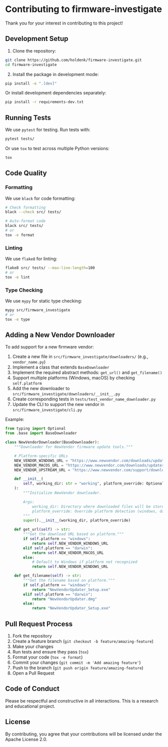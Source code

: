 # Contributing to firmware-investigate

Thank you for your interest in contributing to this project!

## Development Setup

1. Clone the repository:
```bash
git clone https://github.com/holdenk/firmware-investigate.git
cd firmware-investigate
```

2. Install the package in development mode:
```bash
pip install -e ".[dev]"
```

Or install development dependencies separately:
```bash
pip install -r requirements-dev.txt
```

## Running Tests

We use `pytest` for testing. Run tests with:

```bash
pytest tests/
```

Or use `tox` to test across multiple Python versions:

```bash
tox
```

## Code Quality

### Formatting

We use `black` for code formatting:

```bash
# Check formatting
black --check src/ tests/

# Auto-format code
black src/ tests/
# or
tox -e format
```

### Linting

We use `flake8` for linting:

```bash
flake8 src/ tests/ --max-line-length=100
# or
tox -e lint
```

### Type Checking

We use `mypy` for static type checking:

```bash
mypy src/firmware_investigate
# or
tox -e type
```

## Adding a New Vendor Downloader

To add support for a new firmware vendor:

1. Create a new file in `src/firmware_investigate/downloaders/` (e.g., `vendor_name.py`)
2. Implement a class that extends `BaseDownloader`
3. Implement the required abstract methods: `get_url()` and `get_filename()`
4. Support multiple platforms (Windows, macOS) by checking `self.platform`
5. Add the new downloader to `src/firmware_investigate/downloaders/__init__.py`
6. Create corresponding tests in `tests/test_vendor_name_downloader.py`
7. Update the CLI to support the new vendor in `src/firmware_investigate/cli.py`

Example:

```python
from typing import Optional
from .base import BaseDownloader

class NewVendorDownloader(BaseDownloader):
    """Downloader for NewVendor firmware update tools."""

    # Platform-specific URLs
    NEW_VENDOR_WINDOWS_URL = "https://www.newvendor.com/downloads/updater-win.exe"
    NEW_VENDOR_MACOS_URL = "https://www.newvendor.com/downloads/updater-mac.dmg"
    NEW_VENDOR_UPSTREAM_URL = "https://www.newvendor.com/support/downloads/"

    def __init__(
        self, working_dir: str = "working", platform_override: Optional[str] = None
    ):
        """Initialize NewVendor downloader.

        Args:
            working_dir: Directory where downloaded files will be stored.
            platform_override: Override platform detection (windows, darwin).
        """
        super().__init__(working_dir, platform_override)

    def get_url(self) -> str:
        """Get the download URL based on platform."""
        if self.platform == "windows":
            return self.NEW_VENDOR_WINDOWS_URL
        elif self.platform == "darwin":
            return self.NEW_VENDOR_MACOS_URL
        else:
            # Default to Windows if platform not recognized
            return self.NEW_VENDOR_WINDOWS_URL

    def get_filename(self) -> str:
        """Get the filename based on platform."""
        if self.platform == "windows":
            return "NewVendorUpdater_Setup.exe"
        elif self.platform == "darwin":
            return "NewVendorUpdater.dmg"
        else:
            return "NewVendorUpdater_Setup.exe"
```

## Pull Request Process

1. Fork the repository
2. Create a feature branch (`git checkout -b feature/amazing-feature`)
3. Make your changes
4. Run tests and ensure they pass (`tox`)
5. Format your code (`tox -e format`)
6. Commit your changes (`git commit -m 'Add amazing feature'`)
7. Push to the branch (`git push origin feature/amazing-feature`)
8. Open a Pull Request

## Code of Conduct

Please be respectful and constructive in all interactions. This is a research and educational project.

## License

By contributing, you agree that your contributions will be licensed under the Apache License 2.0.
